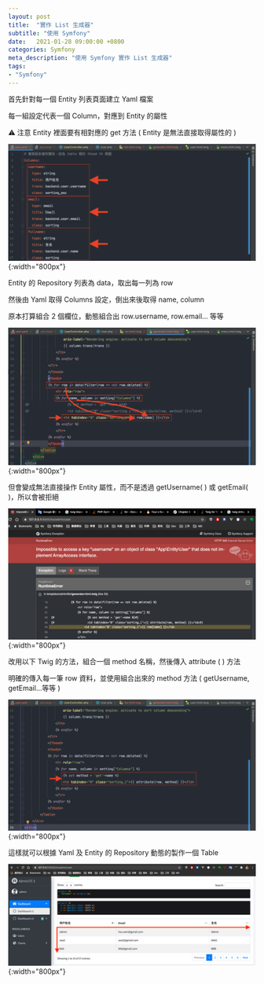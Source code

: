```yaml
---
layout: post
title:  "實作 List 生成器"
subtitle: "使用 Symfony"
date:   2021-01-28 09:00:00 +0800
categories: Symfony
meta_description: "使用 Symfony 實作 List 生成器"
tags:
- "Symfony"
---
```


首先針對每一個 Entity 列表頁面建立 Yaml 檔案

每一組設定代表一個 Column，對應到 Entity 的屬性

⚠️ 注意 Entity 裡面要有相對應的 get 方法 ( Entity 是無法直接取得屬性的 )

![Untitled](/images/2021-01-28/2021-01-28-01.png){:width="800px"}

Entity 的 Repository 列表為 data，取出每一列為 row

然後由 Yaml 取得 Columns 設定，倒出來後取得 name, column

原本打算組合 2 個欄位，動態組合出 row.username, row.email… 等等

![Untitled](/images/2021-01-28/2021-01-28-02.png){:width="800px"}

但會變成無法直接操作 Entity 屬性，而不是透過 getUsername( ) 或 getEmail( )，所以會被拒絕

![Untitled](/images/2021-01-28/2021-01-28-03.png){:width="800px"}

改用以下 Twig 的方法，組合一個 method 名稱，然後傳入 attribute ( ) 方法

明確的傳入每一筆 row 資料，並使用組合出來的 method 方法 ( getUsername, getEmail...等等 )

![Untitled](/images/2021-01-28/2021-01-28-04.png){:width="800px"}

這樣就可以根據 Yaml 及 Entity 的 Repository 動態的製作一個 Table

![Untitled](/images/2021-01-28/2021-01-28-05.png){:width="800px"}